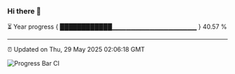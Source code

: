 ### Hi there 👋

⏳ Year progress { ████████████▁▁▁▁▁▁▁▁▁▁▁▁▁▁▁▁▁▁ } 40.57 %

---

⏰ Updated on Thu, 29 May 2025 02:06:18 GMT

![Progress Bar CI](https://github.com/DhruviPatel157/GitHub-Actions-Demo/workflows/Progress%20Bar%20CI/badge.svg)
